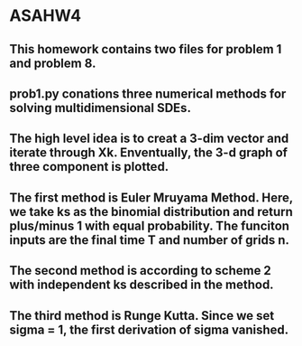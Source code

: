 # ASAHW4

## This homework contains two files for problem 1 and problem 8.
## prob1.py conations three numerical methods for solving multidimensional SDEs.
## The high level idea is to creat a 3-dim vector and iterate through Xk. Enventually, the 3-d graph of three component is plotted.
## The first method is Euler Mruyama Method. Here, we take ks as the binomial distribution and return plus/minus 1 with equal probability. The funciton inputs are the final time T and number of grids n. 

## The second method is according to scheme 2 with independent ks described in the method. 

## The third method is Runge Kutta. Since we set sigma = 1, the first derivation of sigma vanished. 
